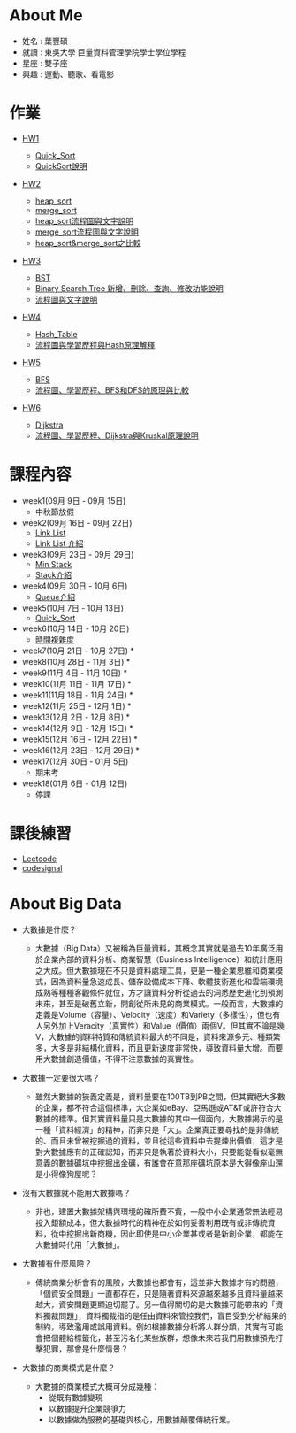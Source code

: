 # About Me
   * 姓名 : 葉豐碩
   * 就讀 : 東吳大學 巨量資料管理學院學士學位學程
   * 星座 : 雙子座
   * 興趣 : 運動、聽歌、看電影

# 作業
  * [HW1](https://github.com/eter0000/learningnotes/tree/master/HW1)
    * [Quick_Sort](https://github.com/eter0000/learningnotes/blob/master/HW1/Quick_Sort1.ipynb)
    * [QuickSort說明](https://github.com/eter0000/learningnotes/blob/master/HW1/README.md)
  * [HW2](https://github.com/eter0000/learningnotes/tree/master/HW2)
    * [heap_sort](https://github.com/eter0000/learningnotes/blob/master/HW2/heap_sort_06170210.py)
    * [merge_sort](https://github.com/eter0000/learningnotes/blob/master/HW2/merge_sort_06170210.py)
    * [heap_sort流程圖與文字說明](https://github.com/eter0000/learningnotes/blob/master/HW2/Heap_Sort%E6%B5%81%E7%A8%8B%E5%9C%96%E8%88%87%E6%96%87%E5%AD%97%E8%AA%AA%E6%98%8E.md)
    * [merge_sort流程圖與文字說明](https://github.com/eter0000/learningnotes/blob/master/HW2/Merge_Sort%E6%B5%81%E7%A8%8B%E5%9C%96%E8%88%87%E6%96%87%E5%AD%97%E8%AA%AA%E6%98%8E.md)
    * [heap_sort&merge_sort之比較](https://github.com/eter0000/learningnotes/blob/master/HW2/Heap_sort%E8%88%87Merge_sort%E4%B9%8B%E6%AF%94%E8%BC%83.md)
  * [HW3](https://github.com/eter0000/learningnotes/tree/master/HW3)
    * [BST](https://github.com/eter0000/learningnotes/blob/master/HW3/binary_search_tree_06170210.py)
    * [Binary Search Tree 新增、刪除、查詢、修改功能說明](https://github.com/eter0000/learningnotes/blob/master/HW3/Binary%20Search%20Tree%20%E6%96%B0%E5%A2%9E%E3%80%81%E5%88%AA%E9%99%A4%E3%80%81%E6%9F%A5%E8%A9%A2%E3%80%81%E4%BF%AE%E6%94%B9%E5%8A%9F%E8%83%BD%E8%AA%AA%E6%98%8E.md)
    * [流程圖與文字說明](https://github.com/eter0000/learningnotes/blob/master/HW3/%E6%B5%81%E7%A8%8B%E5%9C%96%E8%88%87%E6%96%87%E5%AD%97%E8%AA%AA%E6%98%8E.md)
  * [HW4](https://github.com/eter0000/learningnotes/tree/master/HW4)
    * [Hash_Table](https://github.com/eter0000/learningnotes/blob/master/HW4/hash_table_06170210.py)
    * [流程圖與學習歷程與Hash原理解釋](https://github.com/eter0000/learningnotes/blob/master/HW4/%E6%B5%81%E7%A8%8B%E5%9C%96%E8%88%87%E5%AD%B8%E7%BF%92%E6%AD%B7%E7%A8%8B%E8%88%87Hash%E5%8E%9F%E7%90%86%E8%A7%A3%E9%87%8B.ipynb)
  * [HW5](https://github.com/eter0000/learningnotes/tree/master/HW5)
    * [BFS](https://github.com/eter0000/learningnotes/blob/master/HW5/BFS_06170210.py)
    * [流程圖、學習歷程、BFS和DFS的原理與比較](https://github.com/eter0000/learningnotes/blob/master/HW5/%E6%B5%81%E7%A8%8B%E5%9C%96%E3%80%81%E5%AD%B8%E7%BF%92%E6%AD%B7%E7%A8%8B%E3%80%81BFS%E5%92%8CDFS%E7%9A%84%E5%8E%9F%E7%90%86%E8%88%87%E6%AF%94%E8%BC%83.ipynb)

  * [HW6](https://github.com/eter0000/learningnotes/tree/master/HW6)
    * [Dijkstra](https://github.com/eter0000/learningnotes/blob/master/HW6/Dijkstra_06170210.py)
    * [流程圖、學習歷程、Dijkstra與Kruskal原理說明](https://github.com/eter0000/learningnotes/blob/master/HW6/%E6%B5%81%E7%A8%8B%E5%9C%96%E3%80%81%E5%AD%B8%E7%BF%92%E6%AD%B7%E7%A8%8B%E3%80%81Dijkstra%E8%88%87Kruskal%E5%8E%9F%E7%90%86%E8%AA%AA%E6%98%8E.ipynb)
  
# 課程內容
  * week1(09月 9日 - 09月 15日)
    * 中秋節放假
  * week2(09月 16日 - 09月 22日)
    * [Link List](https://github.com/eter0000/learningnotes/blob/master/week2/Linked_List)
    * [Link List 介紹](https://github.com/eter0000/learningnotes/blob/master/week2/README.md)
  * week3(09月 23日 - 09月 29日)
    * [Min Stack](https://github.com/eter0000/learningnotes/blob/master/week3/MinStack.ipynb)
    * [Stack介紹](https://github.com/eter0000/learningnotes/blob/master/week3/README.md)
  * week4(09月 30日 - 10月 6日)
    * [Queue介紹](https://github.com/eter0000/learningnotes/blob/master/week4/README.md)
  * week5(10月 7日 - 10月 13日)
    * [Quick_Sort](https://github.com/eter0000/learningnotes/blob/master/week5/Quick_Sort1.ipynb)
  * week6(10月 14日 - 10月 20日)
    * [時間複雜度](https://github.com/eter0000/learningnotes/blob/master/week6/%E6%99%82%E9%96%93%E8%A4%87%E9%9B%9C%E5%BA%A6.ipynb)
  * week7(10月 21日 - 10月 27日)
    * 
  * week8(10月 28日 - 11月 3日)
    * 
  * week9(11月 4日 - 11月 10日)
    *
  * week10(11月 11日 - 11月 17日)
    * 
  * week11(11月 18日 - 11月 24日)
    * 
  * week12(11月 25日 - 12月 1日)
    * 
  * week13(12月 2日 - 12月 8日)
    * 
  * week14(12月 9日 - 12月 15日)
    * 
  * week15(12月 16日 - 12月 22日)
    * 
  * week16(12月 23日 - 12月 29日)
    * 
  * week17(12月 30日 - 01月 5日)
    * 期末考
  * week18(01月 6日 - 01月 12日)
    * 停課
  
  
  
  # 課後練習
  * [Leetcode](https://github.com/eter0000/learningnotes/tree/master/Leetcode)
  * [codesignal](https://github.com/eter0000/learningnotes/tree/master/codesignal)

  
# About Big Data 
   * 大數據是什麼？
      * 大數據（Big Data）又被稱為巨量資料，其概念其實就是過去10年廣泛用於企業內部的資料分析、商業智慧（Business Intelligence）和統計應用之大成。但大數據現在不只是資料處理工具，更是一種企業思維和商業模式，因為資料量急速成長、儲存設備成本下降、軟體技術進化和雲端環境成熟等種種客觀條件就位，方才讓資料分析從過去的洞悉歷史進化到預測未來，甚至是破舊立新，開創從所未見的商業模式。一般而言，大數據的定義是Volume（容量）、Velocity（速度）和Variety（多樣性），但也有人另外加上Veracity（真實性）和Value（價值）兩個V。但其實不論是幾V，大數據的資料特質和傳統資料最大的不同是，資料來源多元、種類繁多，大多是非結構化資料，而且更新速度非常快，導致資料量大增。而要用大數據創造價值，不得不注意數據的真實性。

   * 大數據一定要很大嗎？
      * 雖然大數據的狹義定義是，資料量要在100TB到PB之間，但其實絕大多數的企業，都不符合這個標準，大企業如eBay、亞馬遜或AT&T或許符合大數據的標準。但其實資料量只是大數據的其中一個面向，大數據揭示的是一種「資料經濟」的精神，而非只是「大」。企業真正要尋找的是非傳統的、而且未曾被挖掘過的資料，並且從這些資料中去提煉出價值，這才是對大數據應有的正確認知，而非只是執著於資料大小，只要能從看似毫無意義的數據礦坑中挖掘出金礦，有誰會在意那座礦坑原本是大得像座山還是小得像狗屋呢？
      
   * 沒有大數據就不能用大數據嗎？
      * 非也，建置大數據架構與環境的確所費不貲，一般中小企業通常無法輕易投入鉅額成本，但大數據時代的精神在於如何妥善利用既有或非傳統資料，從中挖掘出新商機，因此即使是中小企業甚或者是新創企業，都能在大數據時代用「大數據」。
      
   * 大數據有什麼風險？
      * 傳統商業分析會有的風險，大數據也都會有，這並非大數據才有的問題，「個資安全問題」一直都存在，只是隨著資料來源越來越多且資料量越來越大，資安問題更顯迫切罷了。另一值得關切的是大數據可能帶來的「資料獨裁問題」，資料獨裁指的是任由資料來管控我們，盲目受到分析結果的制約，導致濫用或誤用資料。例如根據數據分析將人群分類，其實有可能會把個體給標籤化，甚至污名化某些族群，想像未來若我們用數據預先打擊犯罪，那會是什麼情景？
      
   * 大數據的商業模式是什麼？
      * 大數據的商業模式大概可分成幾種：
        * 從既有數據變現
        * 以數據提升企業競爭力
        * 以數據做為服務的基礎與核心，用數據顛覆傳統行業。
